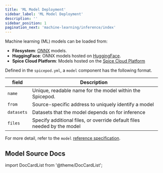 ```yaml
---
title: 'ML Model Deployment'
sidebar_label: 'ML Model Deployment'
description: ''
sidebar_position: 1
pagination_next: 'machine-learning/inference/index'
---
```


Machine learning (ML) models can be loaded from:

- **Filesystem**: [ONNX](https://onnx.ai) models.
- **HuggingFace**: ONNX models hosted on [HuggingFace](https://huggingface.co).
- **Spice Cloud Platform**: Models hosted on the [Spice Cloud Platform](https://docs.spice.ai)

Defined in the `spicepod.yml`, a `model` component has the following format.

| field             | Description                                                             |
| ----------------- | ----------------------------------------------------------------------- |
| `name`            | Unique, readable name for the model within the Spicepod.                |
| `from`            | Source-specific address to uniquely identify a model                    |
| `datasets`        | Datasets that the model depends on for inference                        |
| `files`           | Specify additional files, or override default files needed by the model |

For more detail, refer to the `model` [reference specification](../../reference/spicepod/models.md).

## Model Source Docs

import DocCardList from '@theme/DocCardList';

<DocCardList />
